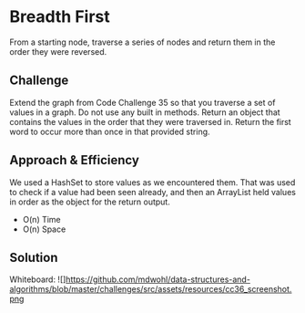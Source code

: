 # Breadth First
From a starting node, traverse a series of nodes and return them in the order they were reversed.
## Challenge
Extend the graph from Code Challenge 35 so that you traverse a set of values in a graph. Do not use any built in methods. Return an object that contains the values in the order that they were traversed in.
Return the first word to occur more than once in that provided string.
## Approach & Efficiency
We used a HashSet to store values as we encountered them. That was used to check if a value had been seen already, and then an ArrayList held values in order as the object for the return output.
- O(n) Time 
- O(n) Space
## Solution
Whiteboard: ![]https://github.com/mdwohl/data-structures-and-algorithms/blob/master/challenges/src/assets/resources/cc36_screenshot.png
